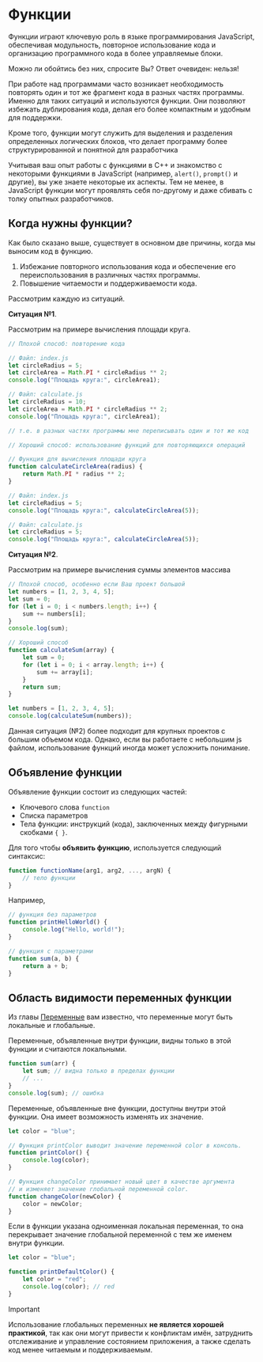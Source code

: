 # Функции

Функции играют ключевую роль в языке программирования JavaScript, обеспечивая модульность, повторное использование кода и организацию программного кода в более управляемые блоки.

Можно ли обойтись без них, спросите Вы? Ответ очевиден: нельзя!

При работе над программами часто возникает необходимость повторять один и тот же фрагмент кода в разных частях программы. Именно для таких ситуаций и используются функции. Они позволяют избежать дублирования кода, делая его более компактным и удобным для поддержки.

Кроме того, функции могут служить для выделения и разделения определенных логических блоков, что делает программу более структурированной и понятной для разработчика

Учитывая ваш опыт работы с функциями в C++ и знакомство с некоторыми функциями в JavaScript (например, `alert()`, `prompt()` и другие), вы уже знаете некоторые их аспекты. Тем не менее, в JavaScript функции могут проявлять себя по-другому и даже сбивать с толку опытных разработчиков.

## Когда нужны функции?

Как было сказано выше, существует в основном две причины, когда мы выносим код в функцию.
1. Избежание повторного использования кода и обеспечение его переиспользования в различных частях программы.
2. Повышение читаемости и поддерживаемости кода.

Рассмотрим каждую из ситуаций.

**Ситуация №1**. 

Рассмотрим на примере вычисления площади круга.
```js
// Плохой способ: повторение кода

// Файл: index.js
let circleRadius = 5;
let circleArea = Math.PI * circleRadius ** 2;
console.log("Площадь круга:", circleArea1);

// Файл: calculate.js
let circleRadius = 10;
let circleArea = Math.PI * circleRadius ** 2;
console.log("Площадь круга:", circleArea1);

// т.е. в разных частях программы мне переписывать один и тот же код
```
```js
// Хороший способ: использование функций для повторяющихся операций

// Функция для вычисления площади круга
function calculateCircleArea(radius) {
    return Math.PI * radius ** 2;
}

// Файл: index.js
let circleRadius = 5;
console.log("Площадь круга:", calculateCircleArea(5));

// Файл: calculate.js
let circleRadius = 5;
console.log("Площадь круга:", calculateCircleArea(5));
```

**Ситуация №2**.

Рассмотрим на примере вычисления суммы элементов массива
```js
// Плохой способ, особенно если Ваш проект большой
let numbers = [1, 2, 3, 4, 5];
let sum = 0;
for (let i = 0; i < numbers.length; i++) {
    sum += numbers[i];
}
console.log(sum);
```
```js
// Хороший способ
function calculateSum(array) {
    let sum = 0;
    for (let i = 0; i < array.length; i++) {
        sum += array[i];
    }
    return sum;
}

let numbers = [1, 2, 3, 4, 5];
console.log(calculateSum(numbers));
```
Данная ситуация (№2) более подходит для крупных проектов с большим объемом кода. Однако, если вы работаете с небольшим js файлом, использование функций иногда может усложнить понимание.

## Объявление функции

Объявление функции состоит из следующих частей:
* Ключевого слова `function`
* Списка параметров
* Тела функции: инструкций (кода), заключенных между фигурными скобками `{ }`.

Для того чтобы **объявить функцию**, используется следующий синтаксис:
```js
function functionName(arg1, arg2, ..., argN) {
    // тело функции
}
```

Например,
```js
// функция без параметров
function printHelloWorld() {
    console.log("Hello, world!");
}

// функция с параметрами
function sum(a, b) {
    return a + b;
}
```

## Область видимости переменных функции

Из главы [Переменные](../2_basics/22_variables.md) вам известно, что переменные могут быть локальные и глобальные.

Переменные, объявленные внутри функции, видны только в этой функции и считаются локальными.
```js
function sum(arr) {
    let sum; // видна только в пределах функции 
    // ...
}
console.log(sum); // ошибка
```

Переменные, объявленные вне функции, доступны внутри этой функции. Она имеет возможность изменять их значение.
```js
let color = "blue";

// Функция printColor выводит значение переменной color в консоль.
function printColor() {
    console.log(color);
}

// Функция changeColor принимает новый цвет в качестве аргумента
// и изменяет значение глобальной переменной color.
function changeColor(newColor) {
    color = newColor;
}
```

Если в функции указана одноименная локальная переменная, то она перекрывает значение глобальной переменной с тем же именем внутри функции.
```js
let color = "blue";

function printDefaultColor() {
    let color = "red";
    console.log(color); // red
}
```

> [!IMPORTANT]
> Использование глобальных переменных **не является хорошей практикой**, так как они могут привести к конфликтам имён, затруднить отслеживание и управление состоянием приложения, а также сделать код менее читаемым и поддерживаемым.